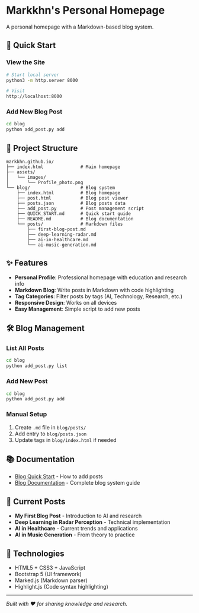 # Markkhn's Personal Homepage

A personal homepage with a Markdown-based blog system.

## 🚀 Quick Start

### View the Site
```bash
# Start local server
python3 -m http.server 8000

# Visit
http://localhost:8000
```

### Add New Blog Post
```bash
cd blog
python add_post.py add
```

## 📁 Project Structure

```
markkhn.github.io/
├── index.html              # Main homepage
├── assets/
│   └── images/
│       └── Profile_photo.png
└── blog/                   # Blog system
    ├── index.html          # Blog homepage
    ├── post.html           # Blog post viewer
    ├── posts.json          # Blog posts data
    ├── add_post.py         # Post management script
    ├── QUICK_START.md      # Quick start guide
    ├── README.md           # Blog documentation
    └── posts/              # Markdown files
        ├── first-blog-post.md
        ├── deep-learning-radar.md
        ├── ai-in-healthcare.md
        └── ai-music-generation.md
```

## ✨ Features

- **Personal Profile**: Professional homepage with education and research info
- **Markdown Blog**: Write posts in Markdown with code highlighting
- **Tag Categories**: Filter posts by tags (AI, Technology, Research, etc.)
- **Responsive Design**: Works on all devices
- **Easy Management**: Simple script to add new posts

## 🛠️ Blog Management

### List All Posts
```bash
cd blog
python add_post.py list
```

### Add New Post
```bash
cd blog
python add_post.py add
```

### Manual Setup
1. Create `.md` file in `blog/posts/`
2. Add entry to `blog/posts.json`
3. Update tags in `blog/index.html` if needed

## 📚 Documentation

- [Blog Quick Start](blog/QUICK_START.md) - How to add posts
- [Blog Documentation](blog/README.md) - Complete blog system guide

## 🎯 Current Posts

- **My First Blog Post** - Introduction to AI and research
- **Deep Learning in Radar Perception** - Technical implementation
- **AI in Healthcare** - Current trends and applications
- **AI in Music Generation** - From theory to practice

## 🔧 Technologies

- HTML5 + CSS3 + JavaScript
- Bootstrap 5 (UI framework)
- Marked.js (Markdown parser)
- Highlight.js (Code syntax highlighting)

---

*Built with ❤️ for sharing knowledge and research.*